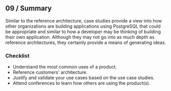 ## 09 / Summary

Similar to the reference architecture, case studies provide a view into how other organizations are building applications using PostgreSQL that could be appropriate and similar to how a developer may be thinking of building their own application.  Although they may not go into as much depth as reference architectures, they certainly provide a means of generating ideas.

### Checklist

- Understand the most common uses of a product.
- Reference customers' architecture.
- Justify and validate your use cases based on the use case studies.
- Attend conferences to learn how others are using the product(s).
